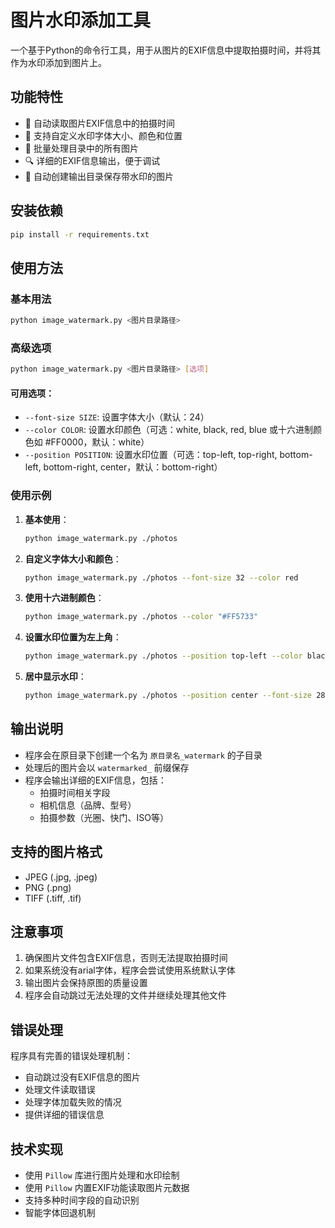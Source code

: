 # 图片水印添加工具

一个基于Python的命令行工具，用于从图片的EXIF信息中提取拍摄时间，并将其作为水印添加到图片上。

## 功能特性

- 📸 自动读取图片EXIF信息中的拍摄时间
- 🎨 支持自定义水印字体大小、颜色和位置
- 📁 批量处理目录中的所有图片
- 🔍 详细的EXIF信息输出，便于调试
- 💾 自动创建输出目录保存带水印的图片

## 安装依赖

```bash
pip install -r requirements.txt
```

## 使用方法

### 基本用法

```bash
python image_watermark.py <图片目录路径>
```

### 高级选项

```bash
python image_watermark.py <图片目录路径> [选项]
```

#### 可用选项：

- `--font-size SIZE`: 设置字体大小（默认：24）
- `--color COLOR`: 设置水印颜色（可选：white, black, red, blue 或十六进制颜色如 #FF0000，默认：white）
- `--position POSITION`: 设置水印位置（可选：top-left, top-right, bottom-left, bottom-right, center，默认：bottom-right）

### 使用示例

1. **基本使用**：
   ```bash
   python image_watermark.py ./photos
   ```

2. **自定义字体大小和颜色**：
   ```bash
   python image_watermark.py ./photos --font-size 32 --color red
   ```

3. **使用十六进制颜色**：
   ```bash
   python image_watermark.py ./photos --color "#FF5733"
   ```

4. **设置水印位置为左上角**：
   ```bash
   python image_watermark.py ./photos --position top-left --color black
   ```

5. **居中显示水印**：
   ```bash
   python image_watermark.py ./photos --position center --font-size 28
   ```

## 输出说明

- 程序会在原目录下创建一个名为 `原目录名_watermark` 的子目录
- 处理后的图片会以 `watermarked_` 前缀保存
- 程序会输出详细的EXIF信息，包括：
  - 拍摄时间相关字段
  - 相机信息（品牌、型号）
  - 拍摄参数（光圈、快门、ISO等）

## 支持的图片格式

- JPEG (.jpg, .jpeg)
- PNG (.png)
- TIFF (.tiff, .tif)

## 注意事项

1. 确保图片文件包含EXIF信息，否则无法提取拍摄时间
2. 如果系统没有arial字体，程序会尝试使用系统默认字体
3. 输出图片会保持原图的质量设置
4. 程序会自动跳过无法处理的文件并继续处理其他文件

## 错误处理

程序具有完善的错误处理机制：
- 自动跳过没有EXIF信息的图片
- 处理文件读取错误
- 处理字体加载失败的情况
- 提供详细的错误信息

## 技术实现

- 使用 `Pillow` 库进行图片处理和水印绘制
- 使用 `Pillow` 内置EXIF功能读取图片元数据
- 支持多种时间字段的自动识别
- 智能字体回退机制
